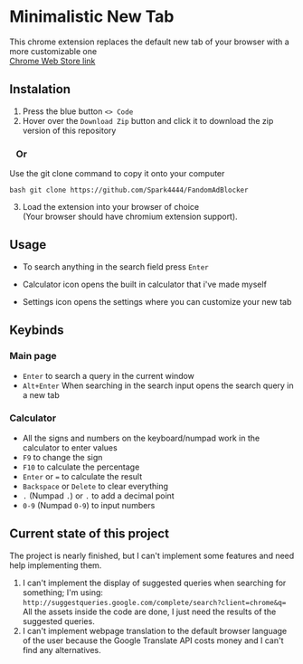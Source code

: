 # Minimalistic New Tab
This chrome extension replaces the default new tab of your browser with a more customizable one
<br>
[Chrome Web Store link](https://chromewebstore.google.com/detail/minimalistic-new-tab/ohoamgbkilfcfdhfombdlodaafjmlihf)

## Instalation

1. Press the blue button `<> Code`
2. Hover over the `Download Zip` button and click it to download the zip version of this repository

### &nbsp;&nbsp;&nbsp;Or

Use the git clone command to copy it onto your computer
```
bash git clone https://github.com/Spark4444/FandomAdBlocker
```
3. Load the extension into your browser of choice 
<br>(Your browser should have chromium extension support).

## Usage
* To search anything in the search field press `Enter`

* Calculator icon opens the built in calculator that i've made myself

* Settings icon opens the settings where you can customize your new tab

## Keybinds
### Main page
* `Enter` to search a query in the current window
* `Alt+Enter` When searching in the search input opens the search query in a new tab
### Calculator
* All the signs and numbers on the keyboard/numpad work in the calculator to enter values
* `F9` to change the sign
* `F10` to calculate the percentage
* `Enter` or `=` to calculate the result
* `Backspace` or `Delete` to clear everything
* `.` (Numpad `.`) or `.` to add a decimal point
* `0-9` (Numpad `0-9`) to input numbers


## Current state of this project
The project is nearly finished, but I can't implement some features and need help implementing them.
1. I can't implement the display of suggested queries when searching for something; I'm using:
`http://suggestqueries.google.com/complete/search?client=chrome&q=`<br>
All the assets inside the code are done, I just need the results of the suggested queries.
2. I can't implement webpage translation to the default browser language of the user because the Google Translate API costs money and I can't find any alternatives.
